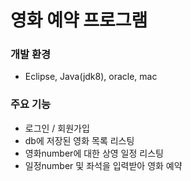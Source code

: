# 영화 예약 프로그램
### 개발 환경
- Eclipse, Java(jdk8), oracle, mac

### 주요 기능
- 로그인 / 회원가입
- db에 저장된 영화 목록 리스팅
- 영화number에 대한 상영 일정 리스팅
- 일정number 및 좌석을 입력받아 영화 예약
